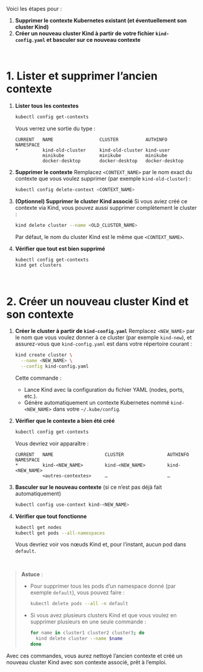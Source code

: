 Voici les étapes pour :

1. **Supprimer le contexte Kubernetes existant (et éventuellement son cluster Kind)**
2. **Créer un nouveau cluster Kind à partir de votre fichier `kind-config.yaml` et basculer sur ce nouveau contexte**

<br/>

# 1. Lister et supprimer l’ancien contexte

1. **Lister tous les contextes**

   ```bash
   kubectl config get-contexts
   ```

   Vous verrez une sortie du type :

   ```plain
   CURRENT   NAME                 CLUSTER          AUTHINFO         NAMESPACE
   *         kind-old-cluster     kind-old-cluster kind-user
             minikube             minikube         minikube
             docker-desktop       docker-desktop   docker-desktop
   ```

2. **Supprimer le contexte**
   Remplacez `<CONTEXT_NAME>` par le nom exact du contexte que vous voulez supprimer (par exemple `kind-old-cluster`) :

   ```bash
   kubectl config delete-context <CONTEXT_NAME>
   ```

3. **(Optionnel) Supprimer le cluster Kind associé**
   Si vous aviez créé ce contexte via Kind, vous pouvez aussi supprimer complètement le cluster :

   ```bash
   kind delete cluster --name <OLD_CLUSTER_NAME>
   ```

   Par défaut, le nom du cluster Kind est le même que `<CONTEXT_NAME>`.

4. **Vérifier que tout est bien supprimé**

   ```bash
   kubectl config get-contexts
   kind get clusters
   ```

<br/>

# 2. Créer un nouveau cluster Kind et son contexte

1. **Créer le cluster à partir de `kind-config.yaml`**
   Remplacez `<NEW_NAME>` par le nom que vous voulez donner à ce cluster (par exemple `kind-new`), et assurez-vous que `kind-config.yaml` est dans votre répertoire courant :

   ```bash
   kind create cluster \
     --name <NEW_NAME> \
     --config kind-config.yaml
   ```

   Cette commande :

   * Lance Kind avec la configuration du fichier YAML (nodes, ports, etc.).
   * Génère automatiquement un contexte Kubernetes nommé `kind-<NEW_NAME>` dans votre `~/.kube/config`.

2. **Vérifier que le contexte a bien été créé**

   ```bash
   kubectl config get-contexts
   ```

   Vous devriez voir apparaître :

   ```plain
   CURRENT   NAME                   CLUSTER                AUTHINFO             NAMESPACE
   *         kind-<NEW_NAME>        kind-<NEW_NAME>        kind-<NEW_NAME>      
             <autres-contextes>     …                      …
   ```

3. **Basculer sur le nouveau contexte** (si ce n’est pas déjà fait automatiquement)

   ```bash
   kubectl config use-context kind-<NEW_NAME>
   ```

4. **Vérifier que tout fonctionne**

   ```bash
   kubectl get nodes
   kubectl get pods --all-namespaces
   ```

   Vous devriez voir vos nœuds Kind et, pour l’instant, aucun pod dans `default`.

<br/>

> **Astuce** :
>
> * Pour supprimer tous les pods d’un namespace donné (par exemple `default`), vous pouvez faire :
>
>   ```bash
>   kubectl delete pods --all -n default
>   ```
> * Si vous avez plusieurs clusters Kind et que vous voulez en supprimer plusieurs en une seule commande :
>
>   ```bash
>   for name in cluster1 cluster2 cluster3; do
>     kind delete cluster --name $name
>   done
>   ```

Avec ces commandes, vous aurez nettoyé l’ancien contexte et créé un nouveau cluster Kind avec son contexte associé, prêt à l’emploi.
